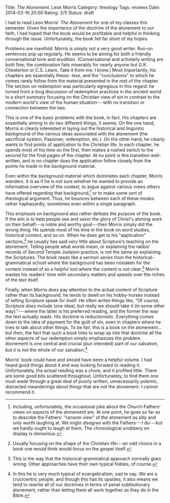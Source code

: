 Title: <cite>The Atonement</cite>, Leon Morris
Category: theology
Tags: reviews
Date: 2014-03-16 20:00
Rating: 2/5
Status: draft

I had to read Leon Morris' _The Atonement_ for one of my classes this semester.
Given the importance of the doctrine of the atonement to our faith, I had hoped
that the book would be profitable and helpful in thinking through the issue.
Unfortunately, the book fell far short of my hopes.

Problems are manifold. Morris is simply not a very good writer. Run-on sentences
pop up regularly. He seems to be aiming for both a friendly conversational tone
and erudition. (Conversational and scholarly writing are both fine; the
combination fails miserably for nearly anyone but G.K. Chesterton or C.S. Lewis.
Take it from me: I know.) Most importantly, his chapters are essentially thesis-
less, and the "conclusions" to which he comes rarely follow from the material
presented in the rest of the chapter. The section on redemption was particularly
egregious in this regard: he turned from a long discussion of redemption
practices in the ancient world to a short summary focusing on the Christian view
of sin in contrast to the modern world's view of the human situation---with no
transition or connection between the two.

This is one of the basic problems with the book, in fact. His chapters are
essentially aiming to do two different things, it seems. On the one hand, Morris
is clearly interested in laying out the historical and linguistic background of
the various ideas associated with the atonement (the sacrificial system,
Passover, redemption, etc.). On the other hand, he clearly wants to find points
of application to the Christian life. In each chapter, he spends most of his
time on the first, then makes a rushed switch to the second for the final pages
of the chapter. At no point is this transition well-written, and in no chapter
does the application follow closely from the points he made in the background
material.

Even within the background material which dominates each chapter, Morris
wanders. It is as if he is not sure whether he wanted to provide an informative
overview of the context, to argue against various views others have offered
regarding that background,[^1] or to make some sort of theological argument.
Thus, he bounces between each of these modes rather haphazardly, sometimes even
within a single paragraph.

[^1]: Including, unfortunately, the occasional joke about the Church Fathers'
views on aspects of the atonement are. At one point, he goes so far as to
describe the Fathers' "ransom view" of the atonement as silly and only worth
laughing at. We might *disagree* with the Fathers---I do---but we hardly ought
to laugh at them. The chronological snobbery on display is obnoxious.

This emphasis on background also rather defeats the purpose of the book. If the
aim is to help people see and savor the glory of Christ's atoning work on their
behalf---a noble and worthy goal---then Morris simply did the wrong thing. He
spends most of his time in the book on word studies, historical context, and so
on. When he does get to his "application" sections,[^2] he usually has said very
little about Scripture's teaching on the atonement. Telling people what words
mean, or explaining the rabbis' records of Second Temple Judaism practice, is
not the same as explaining the Scriptures. The book reads like a sermon series
from the historical-grammatical school where the background has been mistaken
for the content instead of as a helpful tool where the content is not clear.[^3]
Morris wastes his readers' time with secondary matters and speeds over the
riches of the text itself.

[^2]: Usually focusing on the shape of the Christian life---an odd choice in a
book one would think would focus on the gospel itself.

[^3]: This is the way that the historical-grammatical approach normally goes
wrong. Other approaches have their own typical foibles, of course.

Finally, when Morris *does* pay attention to the actual content of Scripture
rather than its background, he tends to dwell on his hobby-horses instead of
letting Scripture speak for itself. He often writes things like, "Of course,
Scripture *does* include (one idea), but really we should take it (in some other
way)."---where the latter is his preferred reading, and the former the way the
text actually reads. His doctrine is reductionistic. Everything comes down to
the idea of payment for the guilt of sin, even in chapters where he tries to
talk about other things. To be fair, this is a book on the atonement... but
then, the fact that such a book tries to wrap up into that doctrine all the
other aspects of our redemption simply emphasizes the problem. Atonement is one
central and crucial (pun intended) part of our salvation, but it is not the
whole of our salvation.[^4]

[^4]: In this he is very much typical of evangelicalism, sad to say. We are a
crucicentric people, and though this has its upsides, it also means we tend to
rewrite all of our doctrines in terms of penal subtitutionary atonement, rather
than letting them all work together as they do in the Bible.

Morris' book could have and should have been a helpful volume. I had heard good
things about it and was looking forward to reading it. Unfortunately, the actual
reading was a chore, and it profited little. There are some good bits scattered
throughout. Unfortunately, to find them one must wade through a great deal of
poorly written, unnecessarily polemic, distracted meanderings about things that
are *not* the atonement. I cannot recommend it.